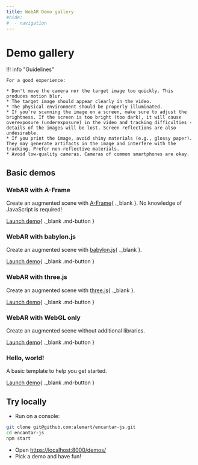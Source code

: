 ```yaml
---
title: WebAR Demo gallery
#hide:
#  - navigation
---
```


# Demo gallery

!!! info "Guidelines"

    For a good experience:

    * Don't move the camera nor the target image too quickly. This produces motion blur.
    * The target image should appear clearly in the video.
    * The physical environment should be properly illuminated.
    * If you're scanning the image on a screen, make sure to adjust the brightness. If the screen is too bright (too dark), it will cause overexposure (underexposure) in the video and tracking difficulties - details of the images will be lost. Screen reflections are also undesirable.
    * If you print the image, avoid shiny materials (e.g., glossy paper). They may generate artifacts in the image and interfere with the tracking. Prefer non-reflective materials.
    * Avoid low-quality cameras. Cameras of common smartphones are okay.

## Basic demos

### WebAR with A-Frame

Create an augmented scene with [A-Frame](https://aframe.io){ ._blank }. No knowledge of JavaScript is required!

[Launch demo](/encantar-js/demos/hello-aframe/README.html){ ._blank .md-button }

### WebAR with babylon.js

Create an augmented scene with [babylon.js](https://www.babylonjs.com){ ._blank }.

[Launch demo](/encantar-js/demos/hello-babylon/README.html){ ._blank .md-button }

### WebAR with three.js

Create an augmented scene with [three.js](https://threejs.org){ ._blank }.

[Launch demo](/encantar-js/demos/hello-three/README.html){ ._blank .md-button }

### WebAR with WebGL only

Create an augmented scene without additional libraries.

[Launch demo](/encantar-js/demos/hello-webgl/README.html){ ._blank .md-button }

### Hello, world!

A basic template to help you get started.

[Launch demo](/encantar-js/demos/hello-world/README.html){ ._blank .md-button }

## Try locally

* Run on a console:

```sh
git clone git@github.com:alemart/encantar-js.git
cd encantar-js
npm start
```

* Open [https://localhost:8000/demos/](https://localhost:8000/demos/)
* Pick a demo and have fun!
